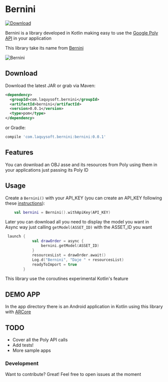 # Bernini

[ ![Download](https://api.bintray.com/packages/joaobiriba/maven/bernini/images/download.svg) ](https://bintray.com/joaobiriba/maven/bernini/_latestVersion)

Bernini is a library developed in Kotlin making easy to use the [Google Poly API](https://developers.google.com/poly/) in 
your application

This library take its name from [Bernini](https://en.wikipedia.org/wiki/Gian_Lorenzo_Bernini)

<img src="https://upload.wikimedia.org/wikipedia/commons/thumb/d/d5/Gian_Lorenzo_Bernini%2C_self-portrait%2C_c1623.jpg/200px-Gian_Lorenzo_Bernini%2C_self-portrait%2C_c1623.jpg" alt="Bernini"/>

Download
--------

Download the latest JAR or grab via Maven:
```xml
<dependency>
  <groupId>com.laquysoft.bernini</groupId>
  <artifactId>bernini</artifactId>
  <version>0.0.1</version>
  <type>pom</type>
</dependency>
```
or Gradle:
```groovy
compile 'com.laquysoft.bernini:bernini:0.0.1'
```

Features
-----
You can download an OBJ asse and its resources from Poly using them in your applications
just passing its Poly ID

Usage
-----

Create a `Bernini()` with your API_KEY (you can create an API_KEY following these [instructions](https://developers.google.com/poly/develop/api)):
```kotlin
    val bernini = Bernini().withApiKey(API_KEY)
```
Later you can download all you need to display the model you want in Async way just
calling `getModel(ASSET_ID)` with the ASSET_ID you want

```kotlin
 launch {
            val drawOrder = async {
                bernini.getModel(ASSET_ID)
            }
            resourcesList = drawOrder.await()
            Log.d("Bernini", "Daje " + resourcesList)
            readyToImport = true
        }
```
This library use the coroutines experimental Kotlin's feature
## DEMO APP
In the app directory there is an Android application in Kotlin using this library
with [ARCore](https://developers.google.com/ar/)

## TODO
* Cover all the Poly API calls
* Add tests!
* More sample apps
### Development

Want to contribute? Great!
Feel free to open issues at the moment





